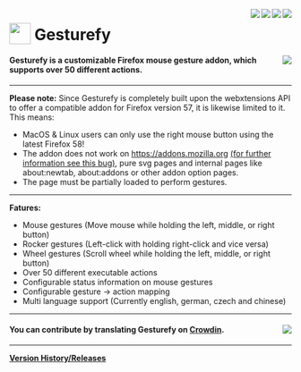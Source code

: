 [<img align="right" src="https://img.shields.io/amo/stars/gesturefy.svg">](https://addons.mozilla.org/firefox/addon/gesturefy/reviews/)
[<img align="right" src="https://img.shields.io/amo/users/gesturefy.svg">](https://addons.mozilla.org/firefox/addon/gesturefy/statistics)
[<img align="right" src="https://img.shields.io/github/release/robbendebiene/gesturefy.svg">](https://github.com/Robbendebiene/Gesturefy/releases)
[<img align="right" src="https://img.shields.io/github/license/robbendebiene/gesturefy.svg">](https://github.com/Robbendebiene/Gesturefy/blob/master/LICENSE)


# <sub><img  src="https://github.com/Robbendebiene/Gesturefy/blob/master/src/res/icons/iconx48.png" height="38" width="38"></sub> Gesturefy


#### [<img align="right" src="https://addons.cdn.mozilla.net/static/img/addons-buttons/AMO-button_2.png">](https://addons.mozilla.org/firefox/addon/gesturefy/) Gesturefy is a customizable Firefox mouse gesture addon, which supports over 50 different actions.

***

**Please note:** Since Gesturefy is completely built upon the webxtensions API to offer a compatible addon for Firefox version 57, it is likewise limited to it. This means:
- MacOS & Linux users can only use the right mouse button using the latest Firefox 58!
- The addon does not work on https://addons.mozilla.org [(for further information see this bug)](https://bugzilla.mozilla.org/show_bug.cgi?id=1310082), pure svg pages and internal pages like about:newtab, about:addons or other addon option pages.
- The page must be partially loaded to perform gestures.

***

**Fatures:**
- Mouse gestures (Move mouse while holding the left, middle, or right button)
- Rocker gestures (Left-click with holding right-click and vice versa)
- Wheel gestures (Scroll wheel while holding the left, middle, or right button)
- Over 50 different executable actions
- Configurable status information on mouse gestures
- Configurable gesture -> action mapping
- Multi language support (Currently english, german, czech and chinese)

***

#### You can contribute by translating Gesturefy on [Crowdin](https://crowdin.com/project/gesturefy). [<img align="right" src="https://d322cqt584bo4o.cloudfront.net/gesturefy/localized.svg">](https://crowdin.com/project/gesturefy)

***

**[Version History/Releases](https://github.com/Robbendebiene/Gesturefy/releases)**
